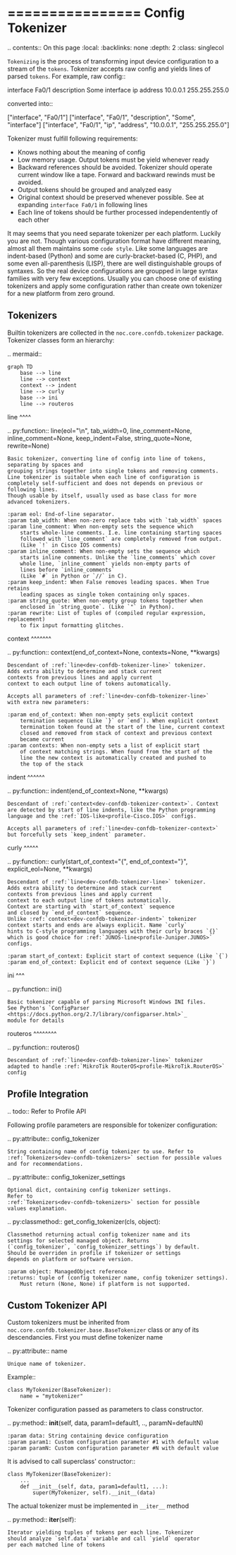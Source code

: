 

================
Config Tokenizer
================

.. contents:: On this page
    :local:
    :backlinks: none
    :depth: 2
    :class: singlecol

`Tokenizing` is the process of transforming input device configuration
to a stream of the `tokens`. Tokenizer accepts raw config and yields
lines of parsed `tokens`. For example, raw config::

  interface Fa0/1
    description Some interface
    ip address 10.0.0.1 255.255.255.0

converted into::

  ["interface", "Fa0/1"]
  ["interface", "Fa0/1", "description", "Some", "interface"]
  ["interface", "Fa0/1", "ip", "address", "10.0.0.1", "255.255.255.0"]

Tokenizer must fulfill following requirements:

* Knows nothing about the meaning of config
* Low memory usage. Output tokens must be yield whenever ready
* Backward references should be avoided. Tokenizer should operate current window
  like a tape. Forward and backward rewinds must be avoided.
* Output tokens should be grouped and analyzed easy
* Original context should be preserved whenever possible. See at expanding `interface Fa0/1` in following lines
* Each line of tokens should be further processed independentently of each other

It may seems that you need separate tokenizer per each platform. Luckily you are not.
Though various configuration format have different meaning, almost all
them maintains some `code style`. Like some languages are indent-based (Python)
and some are curly-bracket-based (C, PHP), and some even all-parenthesis (LISP),
there are well distinguishable groups of syntaxes. So the real device configurations
are groupped in large syntax families with very few exceptions. Usually you can
choose one of existing tokenizers and apply some configuration rather than
create own tokenizer for a new platform from zero ground.



Tokenizers
----------
Builtin tokenizers are collected in the `noc.core.confdb.tokenizer` package.
Tokenizer classes form an hierarchy:

.. mermaid::

    graph TD
        base --> line
        line --> context
        context --> indent
        line --> curly
        base --> ini
        line --> routeros




line
^^^^

.. py:function:: line(eol="\n", tab_width=0, line_comment=None, inline_comment=None, keep_indent=False, string_quote=None, rewrite=None)

    Basic tokenizer, converting line of config into line of tokens,
    separating by spaces and
    grouping strings together into single tokens and removing comments.
    Line tokenizer is suitable when each line of configuration is
    completely self-sufficient and does not depends on previous or
    following lines.
    Though usable by itself, usually used as base class for more
    advanced tokenizers.

    :param eol: End-of-line separator.
    :param tab_width: When non-zero replace tabs with `tab_width` spaces
    :param line_comment: When non-empty sets the sequence which
        starts whole-line comments. I.e. line containing starting spaces
        followed with `line_comment` are completely removed from output.
        (Like `!` in Cisco IOS comments)
    :param inline_comment: When non-empty sets the sequence which
        starts inline comments. Unlike the `line_comments` which cover
        whole line, `inline_comment` yields non-empty parts of
        lines before `inline_comments`
        (Like `#` in Python or `//` in C).
    :param keep_indent: When False removes leading spaces. When True retains
        leading spaces as single token containing only spaces.
    :param string_quote: When non-empty group tokens together when
        enclosed in `string_quote`. (Like `"` in Python).
    :param rewrite: List of tuples of (compiled regular expression, replacement)
        to fix input formatting glitches.



context
^^^^^^^

.. py:function:: context(end_of_context=None, contexts=None, **kwargs)

    Descendant of :ref:`line<dev-confdb-tokenizer-line>` tokenizer.
    Adds extra ability to determine and stack current
    contexts from previous lines and apply current
    context to each output line of tokens automatically.

    Accepts all parameters of :ref:`line<dev-confdb-tokenizer-line>`
    with extra new parameters:

    :param end_of_context: When non-empty sets explicit context
        termination sequence (Like `}` or `end`). When explicit context
        termination token found at the start of the line, current context
        closed and removed from stack of context and previous context
        became current
    :param contexts: When non-empty sets a list of explicit start
        of context matching strings. When found from the start of the
        line the new context is automatically created and pushed to
        the top of the stack



indent
^^^^^^

.. py:function:: indent(end_of_context=None, **kwargs)

    Descendant of :ref:`context<dev-confdb-tokenizer-context>`. Context
    are detected by start of line indents, like the Python programming
    language and the :ref:`IOS-like<profile-Cisco.IOS>` configs.

    Accepts all parameters of :ref:`line<dev-confdb-tokenizer-context>`
    but forcefully sets `keep_indent` parameter.



curly
^^^^^

.. py:function:: curly(start_of_context="{", end_of_context="}", explicit_eol=None, **kwargs)

    Descendant of :ref:`line<dev-confdb-tokenizer-line>` tokenizer.
    Adds extra ability to determine and stack current
    contexts from previous lines and apply current
    context to each output line of tokens automatically.
    Context are starting with `start_of_context` sequence
    and closed by `end_of_context` sequence.
    Unlike :ref:`context<dev-confdb-tokenizer-indent>` tokenizer
    context starts and ends are always explicit. Name `curly`
    hints to C-style programming languages with their curly braces `{}`
    which is good choice for :ref:`JUNOS-line<profile-Juniper.JUNOS>` configs.

    :param start_of_context: Explicit start of context sequence (Like `{`)
    :param end_of_context: Explicit end of context sequence (Like `}`)



ini
^^^

.. py:function:: ini()

    Basic tokenizer capable of parsing Microsoft Windows INI files.
    See Python's `ConfigParser <https://docs.python.org/2.7/library/configparser.html>`_
    module for details

routeros
^^^^^^^^

.. py:function:: routeros()

    Descendant of :ref:`line<dev-confdb-tokenizer-line>` tokenizer
    adapted to handle :ref:`MikroTik RouterOS<profile-MikroTik.RouterOS>`
    config



Profile Integration
-------------------
.. todo::
    Refer to Profile API

Following profile parameters are responsible for tokenizer configuration:

.. py:attribute:: config_tokenizer

    String containing name of config tokenizer to use. Refer to
    :ref:`Tokenizers<dev-confdb-tokenizers>` section for possible values
    and for recommendations.

.. py:attribute:: config_tokenizer_settings

    Optional dict, containing config tokenizer settings.
    Refer to
    :ref:`Tokenizers<dev-confdb-tokenizers>` section for possible
    values explanation.

.. py:classmethod:: get_config_tokenizer(cls, object):

    Classmethod returning actual config tokenizer name and its
    settings for selected managed object. Returns
    (`config_tokenizer`, `config_tokenizer_settings`) by default.
    Should be overriden in profile if tokenizer or settings
    depends on platform or software version.

    :param object: ManagedObject reference
    :returns: tuple of (config tokenizer name, config tokenizer settings).
        Must return (None, None) if platform is not supported.



Custom Tokenizer API
--------------------
Custom tokenizers must be inherited from `noc.core.confdb.tokenizer.base.BaseTokenizer` class
or any of its descendancies. First you must define tokenizer name

.. py:attribute:: name

    Unique name of tokenizer.

Example::

    class MyTokenizer(BaseTokenizer):
        name = "mytokenizer"

Tokenizer configuration passed as parameters to class constructor.

.. py:method:: __init__(self, data, param1=default1, .., paramN=defaultN)

    :param data: String containing device configuration
    :param param1: Custom configuration parameter #1 with default value
    :param paramN: Custom configuration parameter #N with default value

It is advised to call superclass' constructor::

    class MyTokenizer(BaseTokenizer):
        ...
        def __init__(self, data, param1=default1, ...):
            super(MyTokenizer, self).__init__(data)


The actual tokenizer must be implemented in `__iter__` method

.. py:method:: __iter__(self):

    Iterator yielding tuples of tokens per each line. Tokenizer
    should analyze `self.data` variable and call `yield` operator
    per each matched line of tokens

